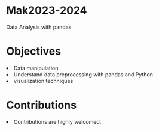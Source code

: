 # Mak2023-2024
Data Analysis with pandas

# Objectives
<li>Data manipulation</li>
<li>Understand data preprocessing with pandas and Python</li>
<li>visualization techniques</li>

# Contributions
<li>Contributions are highly welcomed.</li>
